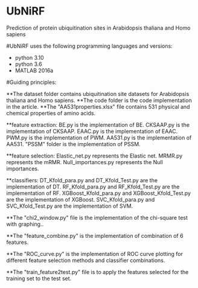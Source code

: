 # UbNiRF
Prediction of protein ubiquitination sites in Arabidopsis thaliana and Homo sapiens

#UbNiRF uses the following programming languages and versions:
* python 3.10
* python 3.6
* MATLAB 2016a


#Guiding principles:

**The dataset folder contains ubiquitination site datasets for Arabidopsis thaliana and Homo sapiens.
**The code folder is the code implementation in the article.
**The "AA531properties.xlsx" file contains 531 physical and chemical properties of amino acids.

**feature extraction:
   BE.py is the implementation of BE.
   CKSAAP.py is the implementation of CKSAAP.
   EAAC.py is the implementation of EAAC.
   PWM.py is the implementation of PWM.
   AA531.py is the implementation of AA531.
   "PSSM" folder is the implementation of PSSM.
   
**feature selection:
   Elastic_net.py represents the Elastic net.
   MRMR.py represents the mRMR.
   Null_importances.py represents the Null importances.
  
**classifiers:
   DT_Kfold_para.py and DT_Kfold_Test.py are the implementation of DT.
   RF_Kfold_para.py and RF_Kfold_Test.py are the implementation of RF.
   XGBoost_Kfold_para.py and XGBoost_Kfold_Test.py are the implementation of XGBoost.
   SVC_Kfold_para.py and SVC_Kfold_Test.py are the implementation of SVM.

   **The "chi2_window.py" file is the implementation of the chi-square test with graphing..
   
   **The "feature_combine.py" is the implementation of combination of 6 features.
   
   **The "ROC_curve.py" is the implementation of ROC curve plotting for different feature selection methods and classifier combinations.
   
   **The "train_feature2test.py" file is to apply the features selected for the training set to the test set.

   
